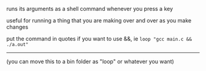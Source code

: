 runs its arguments as a shell command whenever you press a key

useful for running a thing that you are making over and over as you make changes

put the command in quotes if you want to use &&, ie `loop "gcc main.c && ./a.out"`

---

(you can move this to a bin folder as "loop" or whatever you want)
